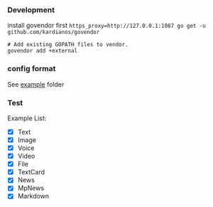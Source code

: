 ### Development
install govendor first `https_proxy=http://127.0.0.1:1087 go get -u github.com/kardianos/govendor`
```
# Add existing GOPATH files to vendor.
govendor add +external
```

### config format
See [example](https://github.com/dongfg/notify/tree/master/example) folder

### Test
Example List:
- [x] Text
- [x] Image
- [x] Voice
- [x] Video
- [x] File
- [x] TextCard
- [x] News
- [x] MpNews
- [x] Markdown
